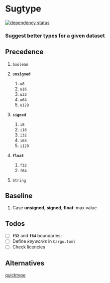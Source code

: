 # Sugtype

[![dependency status](https://deps.rs/repo/github/JADSN/sugtype/status.svg)](https://deps.rs/repo/github/JADSN/sugtype)
### Suggest better types for a given dataset

## Precedence

1. `boolean`
1. **`unsigned`**
    1. `u8`
    1. `u16`
    1. `u32`
    1. `u64`
    1. `u128`
1. **`signed`**
    1. `i8`
    1. `i16`
    1. `i32`
    1. `i64`
    1. `i128`
1. **`float`**
    1. `f32`
    1. `f64`

1. `String`

## Baseline

1. Case **unsigned**, **signed**, **float**: max value

## Todos

- [ ] **`f32`** and **`f64`** boundaries;
- [ ] Define *keyworks* in `Cargo.toml`
- [ ] Check licencies

## Alternatives

[quicktype](https://quicktype.io/)
